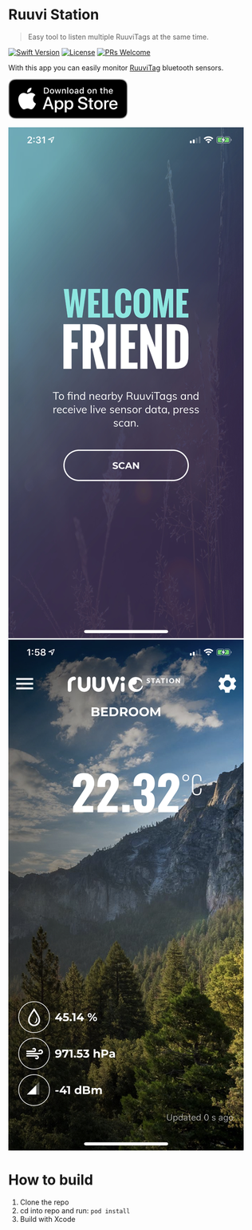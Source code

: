 # Ruuvi Station
> Easy tool to listen multiple RuuviTags at the same time.

[![Swift Version][swift-image]][swift-url]
[![License][license-image]][license-url]
[![PRs Welcome](https://img.shields.io/badge/PRs-welcome-brightgreen.svg?style=flat-square)](http://makeapullrequest.com)

With this app you can easily monitor [RuuviTag](https://ruuvi.com/index.php?id=2) bluetooth sensors.

[![Get it from AppStore](docs/Download_on_the_App_Store_Badge.svg?raw=true&sanitize=true)](https://itunes.apple.com/us/app/ruuvi-station/id1384475885?mt=8)

![](docs/screenshot0.jpeg)
![](docs/screenshot1.jpeg)

# How to build

1. Clone the repo
2. cd into repo and run: ```pod install```
3. Build with Xcode

[swift-image]:https://img.shields.io/badge/swift-5.0-orange.svg
[swift-url]: https://swift.org/
[license-image]: https://img.shields.io/badge/License-BSD-blue.svg
[license-url]: LICENSE
